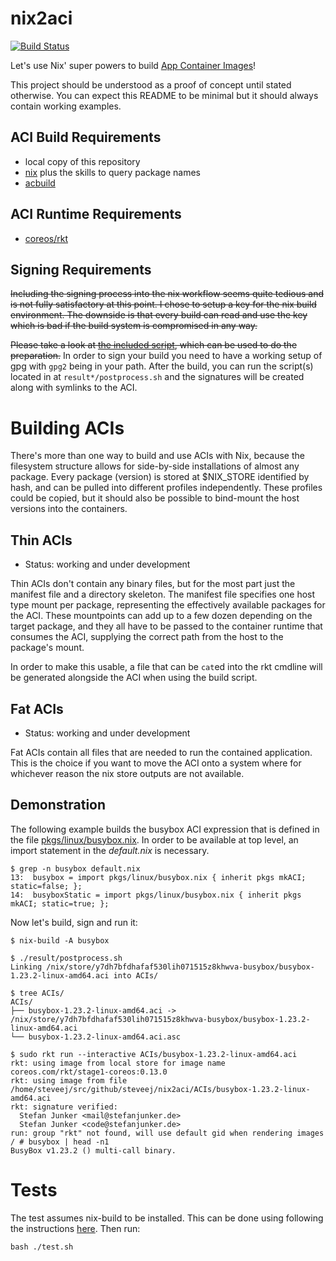 # nix2aci

[![Build Status](https://travis-ci.org/steveeJ/nix2aci.svg?branch=master)](https://travis-ci.org/steveeJ/nix2aci)

Let's use Nix' super powers to build [App Container Images](http://github.com/appc/spec)!

This project should be understood as a proof of concept until stated otherwise.
You can expect this README to be minimal but it should always contain working examples.

## ACI Build Requirements
* local copy of this repository
* [nix](http://www.nixos.org/nix) plus the skills to query package names
* [acbuild](http://github.com/appc/acbuild)

## ACI Runtime Requirements
* [coreos/rkt](https://github.com/coreos/rkt/)

## Signing Requirements
~~Including the signing process into the nix workflow seems quite tedious and is not fully satisfactory at this point. I chose to setup a key for the nix build environment. The downside is that every build can read and use the key which is bad if the build system is compromised in any way.~~

~~Please take a look at [the included script](scripts/setup-gpg.sh), which can be used to do the preparation.~~
In order to sign your build you need to have a working setup of gpg with `gpg2` being in your path. After the build, you can run the script(s) located in at `result*/postprocess.sh` and the signatures will be created along with symlinks to the ACI.


# Building ACIs
There's more than one way to build and use ACIs with Nix, because the filesystem structure allows for side-by-side installations of almost any package. Every package (version) is stored at $NIX\_STORE identified by hash, and can be pulled into different profiles independently. These profiles could be copied, but it should also be possible to bind-mount the host versions into the containers.

## Thin ACIs
* Status: working and under development

Thin ACIs don't contain any binary files, but for the most part just the manifest file and a directory skeleton.
The manifest file specifies one host type mount per package, representing the effectively available packages for the ACI.
These mountpoints can add up to a few dozen depending on the target package, and they all have to be passed to the container runtime that consumes the ACI, supplying the correct path from the host to the package's mount.

In order to make this usable, a file that can be `cat`ed into the rkt cmdline will be generated alongside the ACI when using the build script.

## Fat ACIs
* Status: working and under development

Fat ACIs contain all files that are needed to run the contained application. This is the choice if you want to move the ACI onto a system where for whichever reason the nix store outputs are not available.


## Demonstration
The following example builds the busybox ACI expression that is defined in the file [pkgs/linux/busybox.nix](pkgs/linux/busybox.nix).
In order to be available at top level, an import statement in the *default.nix* is necessary.

```
$ grep -n busybox default.nix
13:  busybox = import pkgs/linux/busybox.nix { inherit pkgs mkACI; static=false; };
14:  busyboxStatic = import pkgs/linux/busybox.nix { inherit pkgs mkACI; static=true; };
```

Now let's build, sign and run it:
```
$ nix-build -A busybox

$ ./result/postprocess.sh 
Linking /nix/store/y7dh7bfdhafaf530lih071515z8khwva-busybox/busybox-1.23.2-linux-amd64.aci into ACIs/

$ tree ACIs/
ACIs/
├── busybox-1.23.2-linux-amd64.aci -> /nix/store/y7dh7bfdhafaf530lih071515z8khwva-busybox/busybox-1.23.2-linux-amd64.aci
└── busybox-1.23.2-linux-amd64.aci.asc

$ sudo rkt run --interactive ACIs/busybox-1.23.2-linux-amd64.aci
rkt: using image from local store for image name coreos.com/rkt/stage1-coreos:0.13.0
rkt: using image from file /home/steveej/src/github/steveej/nix2aci/ACIs/busybox-1.23.2-linux-amd64.aci
rkt: signature verified:
  Stefan Junker <mail@stefanjunker.de>
  Stefan Junker <code@stefanjunker.de>
run: group "rkt" not found, will use default gid when rendering images
/ # busybox | head -n1
BusyBox v1.23.2 () multi-call binary.
```

# Tests

The test assumes nix-build to be installed.
This can be done using following the instructions [here](https://nixos.org/wiki/How_to_install_nix_in_home_(on_another_distribution)#PRoot_Installation).
Then run:

```
bash ./test.sh
```
